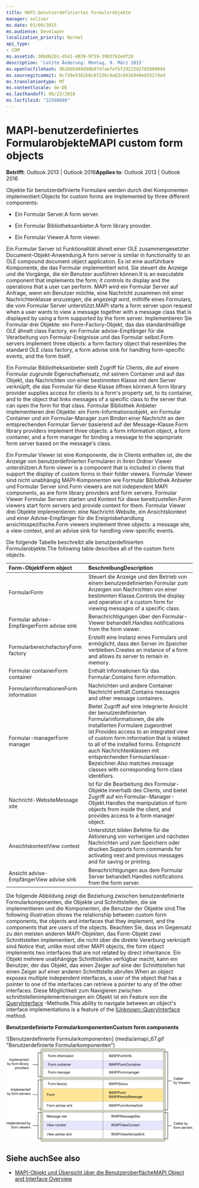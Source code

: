 ```yaml
---
title: MAPI-benutzerdefiniertes Formularobjekte
manager: soliver
ms.date: 03/09/2015
ms.audience: Developer
localization_priority: Normal
api_type:
- COM
ms.assetid: 306d62b1-d541-4039-9759-3903f62e0f26
description: 'Letzte Änderung: Montag, 9. März 2015'
ms.openlocfilehash: 96266b948d80b07d7aefefbf29225d2f85089094
ms.sourcegitcommit: 0cf39e5382b8c6f236c8a63c6036849ed3527ded
ms.translationtype: MT
ms.contentlocale: de-DE
ms.lasthandoff: 08/23/2018
ms.locfileid: "22566698"
---
```

# <a name="mapi-custom-form-objects"></a><span data-ttu-id="70eae-103">MAPI-benutzerdefiniertes Formularobjekte</span><span class="sxs-lookup"><span data-stu-id="70eae-103">MAPI custom form objects</span></span>
  
<span data-ttu-id="70eae-104">**Betrifft**: Outlook 2013 | Outlook 2016</span><span class="sxs-lookup"><span data-stu-id="70eae-104">**Applies to**: Outlook 2013 | Outlook 2016</span></span> 
  
<span data-ttu-id="70eae-105">Objekte für benutzerdefinierte Formulare werden durch drei Komponenten implementiert:</span><span class="sxs-lookup"><span data-stu-id="70eae-105">Objects for custom forms are implemented by three different components:</span></span>
  
- <span data-ttu-id="70eae-106">Ein Formular Server.</span><span class="sxs-lookup"><span data-stu-id="70eae-106">A form server.</span></span>
    
- <span data-ttu-id="70eae-107">Ein Formular Bibliotheksanbieter.</span><span class="sxs-lookup"><span data-stu-id="70eae-107">A form library provider.</span></span>
    
- <span data-ttu-id="70eae-108">Ein Formular Viewer.</span><span class="sxs-lookup"><span data-stu-id="70eae-108">A form viewer.</span></span>
    
<span data-ttu-id="70eae-109">Ein Formular Server ist Funktionalität ähnelt einer OLE zusammengesetzter Document-Objekt-Anwendung.</span><span class="sxs-lookup"><span data-stu-id="70eae-109">A form server is similar in functionality to an OLE compound document object application.</span></span> <span data-ttu-id="70eae-110">Es ist eine ausführbare Komponente, die das Formular implementiert wird. Sie steuert die Anzeige und die Vorgänge, die ein Benutzer ausführen können.</span><span class="sxs-lookup"><span data-stu-id="70eae-110">It is an executable component that implements the form; it controls its display and the operations that a user can perform.</span></span> <span data-ttu-id="70eae-111">MAPI wird ein Formular Server auf Anfrage, wenn ein Benutzer möchte, eine Nachricht zusammen mit einer Nachrichtenklasse anzuzeigen, die angezeigt wird, mithilfe eines Formulars, die vom Formular Server unterstützt.</span><span class="sxs-lookup"><span data-stu-id="70eae-111">MAPI starts a form server upon request when a user wants to view a message together with a message class that is displayed by using a form supported by the form server.</span></span> <span data-ttu-id="70eae-112">Implementieren Sie Formular drei Objekte: ein Form-Factory-Objekt, das das standardmäßige OLE ähnelt class Factory, ein Formular advise-Empfänger für die Verarbeitung von Formular-Ereignisse und das Formular selbst.</span><span class="sxs-lookup"><span data-stu-id="70eae-112">Form servers implement three objects: a form factory object that resembles the standard OLE class factory, a form advise sink for handling form-specific events, and the form itself.</span></span> 
  
<span data-ttu-id="70eae-113">Ein Formular Bibliotheksanbieter stellt Zugriff für Clients, die auf einem Formular zugrunde Eigenschaftensatz, mit seinem Container und auf das Objekt, das Nachrichten von einer bestimmten Klasse mit dem Server verknüpft, die das Formular für diese Klasse öffnen können.</span><span class="sxs-lookup"><span data-stu-id="70eae-113">A form library provider supplies access for clients to a form's property set, to its container, and to the object that links messages of a specific class to the server that can open the form for that class.</span></span> <span data-ttu-id="70eae-114">Formular Bibliothek Anbieter implementieren drei Objekte: ein Form-Informationsobjekt, ein Formular Container und ein Formular-Manager zum Binden einer Nachricht an den entsprechenden Formular Server basierend auf der Message-Klasse.</span><span class="sxs-lookup"><span data-stu-id="70eae-114">Form library providers implement three objects: a form information object, a form container, and a form manager for binding a message to the appropriate form server based on the message's class.</span></span>
  
<span data-ttu-id="70eae-115">Ein Formular Viewer ist eine Komponente, die in Clients enthalten ist, die die Anzeige von benutzerdefinierten Formularen in ihren Ordner Viewer unterstützen.</span><span class="sxs-lookup"><span data-stu-id="70eae-115">A form viewer is a component that is included in clients that support the display of custom forms in their folder viewers.</span></span> <span data-ttu-id="70eae-116">Formular Viewer sind nicht unabhängig MAPI-Komponenten wie Formular Bibliothek Anbieter und Formular Server sind.</span><span class="sxs-lookup"><span data-stu-id="70eae-116">Form viewers are not independent MAPI components, as are form library providers and form servers.</span></span> <span data-ttu-id="70eae-117">Formular Viewer Formular Servern starten und Kontext für diese bereitzustellen.</span><span class="sxs-lookup"><span data-stu-id="70eae-117">Form viewers start form servers and provide context for them.</span></span> <span data-ttu-id="70eae-118">Formular Viewer drei Objekte implementieren: eine Nachricht-Website, ein Ansichtskontext und einer Advise-Empfänger für die Ereignisbehandlung ansichtsspezifische.</span><span class="sxs-lookup"><span data-stu-id="70eae-118">Form viewers implement three objects: a message site, a view context, and an advise sink for handling view-specific events.</span></span>
  
<span data-ttu-id="70eae-119">Die folgende Tabelle beschreibt alle benutzerdefinierten Formularobjekte.</span><span class="sxs-lookup"><span data-stu-id="70eae-119">The following table describes all of the custom form objects.</span></span> 
  
|<span data-ttu-id="70eae-120">**Form-Objekt**</span><span class="sxs-lookup"><span data-stu-id="70eae-120">**Form object**</span></span>|<span data-ttu-id="70eae-121">**Beschreibung**</span><span class="sxs-lookup"><span data-stu-id="70eae-121">**Description**</span></span>|
|:-----|:-----|
|<span data-ttu-id="70eae-122">Formular</span><span class="sxs-lookup"><span data-stu-id="70eae-122">Form</span></span>  <br/> |<span data-ttu-id="70eae-123">Steuert die Anzeige und den Betrieb von einem benutzerdefinierten Formular zum Anzeigen von Nachrichten von einer bestimmten Klasse.</span><span class="sxs-lookup"><span data-stu-id="70eae-123">Controls the display and operation of a custom form for viewing messages of a specific class.</span></span>  <br/> |
|<span data-ttu-id="70eae-124">Formular advise-Empfänger</span><span class="sxs-lookup"><span data-stu-id="70eae-124">Form advise sink</span></span>  <br/> |<span data-ttu-id="70eae-125">Benachrichtigungen über den Formular-Viewer behandelt.</span><span class="sxs-lookup"><span data-stu-id="70eae-125">Handles notifications from the form viewer.</span></span>  <br/> |
|<span data-ttu-id="70eae-126">Formularbereichsfactory</span><span class="sxs-lookup"><span data-stu-id="70eae-126">Form factory</span></span>  <br/> |<span data-ttu-id="70eae-127">Erstellt eine Instanz eines Formulars und ermöglicht, dass den Server im Speicher verbleiben.</span><span class="sxs-lookup"><span data-stu-id="70eae-127">Creates an instance of a form and allows its server to remain in memory.</span></span>  <br/> |
|<span data-ttu-id="70eae-128">Formular container</span><span class="sxs-lookup"><span data-stu-id="70eae-128">Form container</span></span>  <br/> |<span data-ttu-id="70eae-129">Enthält Informationen für das Formular.</span><span class="sxs-lookup"><span data-stu-id="70eae-129">Contains form information.</span></span>  <br/> |
|<span data-ttu-id="70eae-130">Formularinformationen</span><span class="sxs-lookup"><span data-stu-id="70eae-130">Form information</span></span>  <br/> |<span data-ttu-id="70eae-131">Nachrichten und andere Container Nachricht enthält.</span><span class="sxs-lookup"><span data-stu-id="70eae-131">Contains messages and other message containers.</span></span>  <br/> |
|<span data-ttu-id="70eae-132">Formular-manager</span><span class="sxs-lookup"><span data-stu-id="70eae-132">Form manager</span></span>  <br/> |<span data-ttu-id="70eae-133">Bietet Zugriff auf eine integrierte Ansicht der benutzerdefinierten Formularinformationen, die alle installierten Formulare zugeordnet ist.</span><span class="sxs-lookup"><span data-stu-id="70eae-133">Provides access to an integrated view of custom form information that is related to all of the installed forms.</span></span> <span data-ttu-id="70eae-134">Entspricht auch Nachrichtenklassen mit entsprechenden Formularklasse-Bezeichner.</span><span class="sxs-lookup"><span data-stu-id="70eae-134">Also matches message classes with corresponding form class identifiers.</span></span>  <br/> |
|<span data-ttu-id="70eae-135">Nachricht-Website</span><span class="sxs-lookup"><span data-stu-id="70eae-135">Message site</span></span>  <br/> |<span data-ttu-id="70eae-136">Ist für die Bearbeitung des Formular-Objekte innerhalb des Clients, und bietet Zugriff auf ein Formular-Manager-Objekt.</span><span class="sxs-lookup"><span data-stu-id="70eae-136">Handles the manipulation of form objects from inside the client, and provides access to a form manager object.</span></span>  <br/> |
|<span data-ttu-id="70eae-137">Ansichtskontext</span><span class="sxs-lookup"><span data-stu-id="70eae-137">View context</span></span>  <br/> |<span data-ttu-id="70eae-138">Unterstützt bilden Befehle für die Aktivierung von vorherigen und nächsten Nachrichten und zum Speichern oder drucken.</span><span class="sxs-lookup"><span data-stu-id="70eae-138">Supports form commands for activating next and previous messages and for saving or printing.</span></span>  <br/> |
|<span data-ttu-id="70eae-139">Ansicht advise-Empfänger</span><span class="sxs-lookup"><span data-stu-id="70eae-139">View advise sink</span></span>  <br/> |<span data-ttu-id="70eae-140">Benachrichtigungen aus dem Formular Server behandelt.</span><span class="sxs-lookup"><span data-stu-id="70eae-140">Handles notifications from the form server.</span></span>  <br/> |
   
<span data-ttu-id="70eae-141">Die folgende Abbildung zeigt die Beziehung zwischen benutzerdefinierte Formularkomponenten, die Objekte und Schnittstellen, die sie implementieren und die Komponenten, die Benutzer der Objekte sind.</span><span class="sxs-lookup"><span data-stu-id="70eae-141">The following illustration shows the relationship between custom form components, the objects and interfaces that they implement, and the components that are users of the objects.</span></span> <span data-ttu-id="70eae-142">Beachten Sie, dass im Gegensatz zu den meisten anderen MAPI-Objekten, das Form-Objekt zwei Schnittstellen implementiert, die nicht über die direkte Vererbung verknüpft sind.</span><span class="sxs-lookup"><span data-stu-id="70eae-142">Notice that, unlike most other MAPI objects, the form object implements two interfaces that are not related by direct inheritance.</span></span> <span data-ttu-id="70eae-143">Ein Objekt mehrere unabhängige Schnittstellen verfügbar macht, kann ein Benutzer, der das Objekt, das einen Zeiger auf eine der Schnittstellen hat einen Zeiger auf einer anderen Schnittstelle abrufen.</span><span class="sxs-lookup"><span data-stu-id="70eae-143">When an object exposes multiple independent interfaces, a user of the object that has a pointer to one of the interfaces can retrieve a pointer to any of the other interfaces.</span></span> <span data-ttu-id="70eae-144">Diese Möglichkeit zum Navigieren zwischen schnittstellenimplementierungen ein Objekt ist ein Feature von die [QueryInterface](http://msdn.microsoft.com/library/54d5ff80-18db-43f2-b636-f93ac053146d%28Office.15%29.aspx) -Methode.</span><span class="sxs-lookup"><span data-stu-id="70eae-144">This ability to navigate between an object's interface implementations is a feature of the [IUnknown::QueryInterface](http://msdn.microsoft.com/library/54d5ff80-18db-43f2-b636-f93ac053146d%28Office.15%29.aspx) method.</span></span> 
  
<span data-ttu-id="70eae-145">**Benutzerdefinierte Formularkomponenten**</span><span class="sxs-lookup"><span data-stu-id="70eae-145">**Custom form components**</span></span>
  
<span data-ttu-id="70eae-146">![Benutzerdefinierte Formularkomponenten] (media/amapi_67.gif "Benutzerdefinierte Formularkomponenten")</span><span class="sxs-lookup"><span data-stu-id="70eae-146">![Custom form components](media/amapi_67.gif "Custom form components")</span></span>
  
## <a name="see-also"></a><span data-ttu-id="70eae-147">Siehe auch</span><span class="sxs-lookup"><span data-stu-id="70eae-147">See also</span></span>

- [<span data-ttu-id="70eae-148">MAPI-Objekt und Übersicht über die Benutzeroberfläche</span><span class="sxs-lookup"><span data-stu-id="70eae-148">MAPI Object and Interface Overview</span></span>](mapi-object-and-interface-overview.md)

